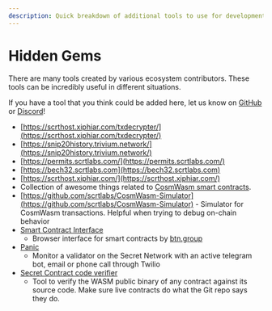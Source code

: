 ```yaml
---
description: Quick breakdown of additional tools to use for development
---
```


# Hidden Gems

There are many tools created by various ecosystem contributors. These tools can be incredibly useful in different situations.

If you have a tool that you think could be added here, let us know on [GitHub](https://github.com/SecretFoundation/docs/issues) or [Discord](https://chat.scrt.network)!

* [https://scrthost.xiphiar.com/txdecrypter/](https://scrthost.xiphiar.com/txdecrypter/)
* [https://snip20history.trivium.network/](https://snip20history.trivium.network/)
* [https://permits.scrtlabs.com/](https://permits.scrtlabs.com/)
* [https://bech32.scrtlabs.com](https://bech32.scrtlabs.com)
* [https://scrthost.xiphiar.com/](https://scrthost.xiphiar.com/)
* Collection of awesome things related to [CosmWasm smart contracts](https://www.cosmwasm.com/).
* [https://github.com/scrtlabs/CosmWasm-Simulator](https://github.com/scrtlabs/CosmWasm-Simulator) - Simulator for CosmWasm transactions. Helpful when trying to debug on-chain behavior
* [Smart Contract Interface](https://www.btn.group/secret\_network/smart\_contract\_interface)
  * Browser interface for smart contracts by [btn.group](https://www.btn.group)
* [Panic](https://github.com/mohammedpatla/panic\_cosmos)
  * Monitor a validator on the Secret Network with an active telegram bot, email or phone call through Twilio
* [Secret Contract code verifier](https://github.com/digiline-io/secret-contract-verifier)
  * Tool to verify the WASM public binary of any contract against its source code. Make sure live contracts do what the Git repo says they do.
